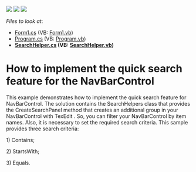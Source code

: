 <!-- default badges list -->
![](https://img.shields.io/endpoint?url=https://codecentral.devexpress.com/api/v1/VersionRange/128633374/17.1.7%2B)
[![](https://img.shields.io/badge/Open_in_DevExpress_Support_Center-FF7200?style=flat-square&logo=DevExpress&logoColor=white)](https://supportcenter.devexpress.com/ticket/details/E5220)
[![](https://img.shields.io/badge/📖_How_to_use_DevExpress_Examples-e9f6fc?style=flat-square)](https://docs.devexpress.com/GeneralInformation/403183)
<!-- default badges end -->
<!-- default file list -->
*Files to look at*:

* [Form1.cs](./CS/WindowsFormsApplication72/Form1.cs) (VB: [Form1.vb](./VB/WindowsFormsApplication72/Form1.vb))
* [Program.cs](./CS/WindowsFormsApplication72/Program.cs) (VB: [Program.vb](./VB/WindowsFormsApplication72/Program.vb))
* **[SearchHelper.cs](./CS/WindowsFormsApplication72/SearchHelper.cs) (VB: [SearchHelper.vb](./VB/WindowsFormsApplication72/SearchHelper.vb))**
<!-- default file list end -->
# How to implement the quick search feature for the NavBarControl


<p>This example demonstrates how to implement the quick search feature for NavBarControl. The solution contains the SearchHelpers class that provides the CreateSearchPanel method that creates an additional group in your NavBarControl with TexEdit . So, you can filter your NavBarControl by item names. Also, it is necessary to set the required search criteria. This sample provides three search criteria:</p><p>1) Contains;</p><p>2) StartsWith;</p><p>3) Equals.</p><p> </p>

<br/>


